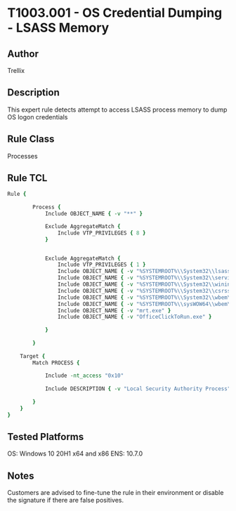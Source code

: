 # T1003.001 - OS Credential Dumping - LSASS Memory

## Author
Trellix

## Description
This expert rule detects attempt to access LSASS process memory to dump OS logon credentials

## Rule Class 
Processes

## Rule TCL
```tcl
Rule {
	
		Process {
			Include OBJECT_NAME { -v "**" }

			Exclude AggregateMatch {
				Include VTP_PRIVILEGES { 8 }
			}


			Exclude AggregateMatch {
				Include VTP_PRIVILEGES { 1 }
				Include OBJECT_NAME { -v "%SYSTEMROOT%\\System32\\lsass.exe" }
				Include OBJECT_NAME { -v "%SYSTEMROOT%\\System32\\services.exe" }
				Include OBJECT_NAME { -v "%SYSTEMROOT%\\System32\\wininit.exe" }
				Include OBJECT_NAME { -v "%SYSTEMROOT%\\System32\\csrss.exe" }
				Include OBJECT_NAME { -v "%SYSTEMROOT%\\System32\\wbem\\wmiprvse.exe" }
				Include OBJECT_NAME { -v "%SYSTEMROOT%\\sysWOW64\\wbem\\wmiprvse.exe" }
				Include OBJECT_NAME { -v "mrt.exe" }
				Include OBJECT_NAME { -v "OfficeClickToRun.exe" }
                                 
			}
			
		}
	
	Target {
		Match PROCESS {
			
			Include -nt_access "0x10"
			
			Include DESCRIPTION { -v "Local Security Authority Process" }
			
        }
    }
}
```

## Tested Platforms
OS: Windows 10 20H1 x64 and x86
ENS: 10.7.0

## Notes
Customers are advised to fine-tune the rule in their environment or disable the signature if there are false positives.
